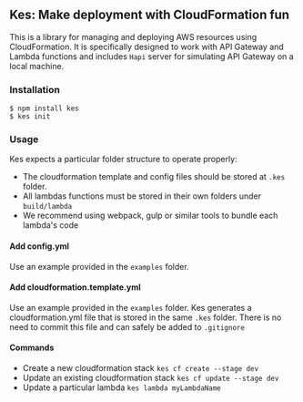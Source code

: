 ## Kes: Make deployment with CloudFormation fun

This is a library for managing and deploying AWS resources using CloudFormation. It is specifically designed to work with API Gateway and Lambda functions and includes `Hapi` server for simulating API Gateway on a local machine.

### Installation

    $ npm install kes
    $ kes init

### Usage

Kes expects a particular folder structure to operate properly:

- The cloudformation template and config files should be stored at `.kes` folder.
- All lambdas functions must be stored in their own folders under `build/lambda`
- We recommend using webpack, gulp or similar tools to bundle each lambda's code

#### Add config.yml

Use an example provided in the `examples` folder.

#### Add cloudformation.template.yml

Use an example provided in the `examples` folder. Kes generates a cloudformation.yml file that is stored in the same `.kes` folder. There is no need to commit this file and can safely be added to `.gitignore`


#### Commands

- Create a new cloudformation stack `kes cf create --stage dev`
- Update an existing cloudformation stack `kes cf update --stage dev`
- Update a particular lambda `kes lambda myLambdaName`

